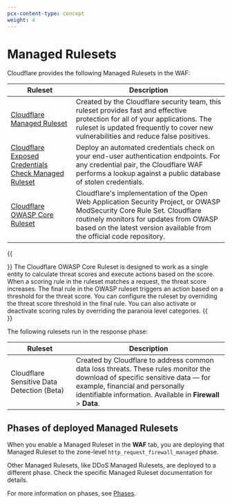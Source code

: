 ```yaml
---
pcx-content-type: concept
weight: 4
---
```


# Managed Rulesets

Cloudflare provides the following Managed Rulesets in the WAF:

<TableWrap><table style="table-layout:fixed; width:100%;">

  <thead>
    <tr>
      <th style='width:30%; white-space:normal'><strong>Ruleset</strong></th>
      <th style='width:70%; word-wrap:break-word; white-space:normal'><strong>Description</strong></th>
    </tr>
  </thead>
  <tbody>
    <tr>
      <td style='width:30%; word-wrap:break-word; white-space:normal'><a href='https://support.cloudflare.com/hc/articles/200172016#4vxxAwzbHx0eQ8XfETjxiN'>Cloudflare Managed Ruleset</a></td>
      <td>Created by the Cloudflare security team, this ruleset provides fast and effective protection for all of your applications. The ruleset is updated frequently to cover new vulnerabilities and reduce false positives.</td>
    </tr>
    <tr>
      <td style='width:30%; word-wrap:break-word; white-space:normal'><a href='/exposed-credentials-check#the-exposed-credentials-check-managed-ruleset'>Cloudflare Exposed Credentials Check Managed Ruleset</a></td>
      <td>Deploy an automated credentials check on your end-user authentication endpoints. For any credential pair, the Cloudflare WAF performs a lookup against a public database of stolen credentials.</td>
    </tr>
    <tr>
      <td style='width:30%; word-wrap:break-word; white-space:normal'><a href='https://support.cloudflare.com/hc/articles/200172016#sJbboLurEVhipzWYJQnyz'>Cloudflare OWASP Core Ruleset</a></td>
      <td>Cloudflare's implementation of the Open Web Application Security Project, or OWASP ModSecurity Core Rule Set. Cloudflare routinely monitors for updates from OWASP based on the latest version available from the official code repository.</td>
    </tr>
  </tbody>
</table></TableWrap>

{{<Aside type="note" header="Note">}}
The Cloudflare OWASP Core Ruleset is designed to work as a single entity to calculate threat scores and execute actions based on the score. When a scoring rule in the ruleset matches a request, the threat score increases.
The final rule in the OWASP ruleset triggers an action based on a threshold for the threat score.
You can configure the ruleset by overriding the threat score threshold in the final rule.
You can also activate or deactivate scoring rules by overriding the paranoia level categories.
{{</Aside>}}

The following rulesets run in the response phase:

<TableWrap><table style="table-layout:fixed; width:100%;">

  <thead>
    <tr>
      <th style='width:30%; white-space:normal'><strong>Ruleset</strong></th>
      <th style='width:70%; word-wrap:break-word; white-space:normal'><strong>Description</strong></th>
    </tr>
  </thead>
  <tbody>
    <tr>
      <td style='width:30%; word-wrap:break-word; white-space:normal'>Cloudflare Sensitive Data Detection (Beta)</td>
      <td>Created by Cloudflare to address common data loss threats. These rules monitor the download of specific sensitive data — for example, financial and personally identifiable information. Available in <strong>Firewall</strong> > <strong>Data</strong>.</td>
    </tr>
  </tbody>
</table></TableWrap>

## Phases of deployed Managed Rulesets

When you enable a Managed Ruleset in the **WAF** tab, you are deploying that Managed Ruleset to the zone-level `http_request_firewall_managed` phase.

Other Managed Rulesets, like DDoS Managed Rulesets, are deployed to a different phase. Check the specific Managed Ruleset documentation for details.

For more information on phases, see [Phases](https://developers.cloudflare.com/ruleset-engine/#phases).
